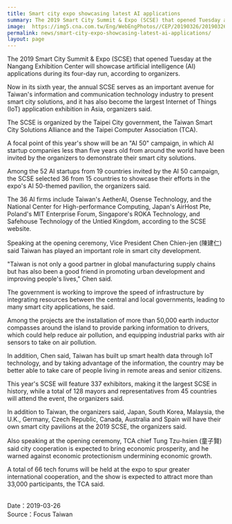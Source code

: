 ```yaml
---
title: Smart city expo showcasing latest AI applications
summary: The 2019 Smart City Summit & Expo (SCSE) that opened Tuesday at the Nangang Exhibition Center will showcase artificial intelligence (AI) applications during its four-day run, according to organizers.
image:  https://img5.cna.com.tw/Eng/WebEngPhotos//CEP/20190326/201903260008t0001.jpg
permalink: news/smart-city-expo-showcasing-latest-ai-applications/
layout: page
---
```

The 2019 Smart City Summit & Expo (SCSE) that opened Tuesday at the Nangang Exhibition Center will showcase artificial intelligence (AI) applications during its four-day run, according to organizers.

Now in its sixth year, the annual SCSE serves as an important avenue for Taiwan's information and communication technology industry to present smart city solutions, and it has also become the largest Internet of Things (IoT) application exhibition in Asia, organizers said.

The SCSE is organized by the Taipei City government, the Taiwan Smart City Solutions Alliance and the Taipei Computer Association (TCA).

A focal point of this year's show will be an "AI 50" campaign, in which AI startup companies less than five years old from around the world have been invited by the organizers to demonstrate their smart city solutions.

Among the 52 AI startups from 19 countries invited by the AI 50 campaign, the SCSE selected 36 from 15 countries to showcase their efforts in the expo's AI 50-themed pavilion, the organizers said.

The 36 AI firms include Taiwan's AetherAI, Osense Technology, and the National Center for High-performance Computing, Japan's AirHost Pte, Poland's MIT Enterprise Forum, Singapore's ROKA Technology, and Safehouse Technology of the Untied Kingdom, according to the SCSE website.

Speaking at the opening ceremony, Vice President Chen Chien-jen (陳建仁) said Taiwan has played an important role in smart city development.

"Taiwan is not only a good partner in global manufacturing supply chains but has also been a good friend in promoting urban development and improving people's lives," Chen said.

The government is working to improve the speed of infrastructure by integrating resources between the central and local governments, leading to many smart city applications, he said.

Among the projects are the installation of more than 50,000 earth inductor compasses around the island to provide parking information to drivers, which could help reduce air pollution, and equipping industrial parks with air sensors to take on air pollution.

In addition, Chen said, Taiwan has built up smart health data through IoT technology, and by taking advantage of the information, the country may be better able to take care of people living in remote areas and senior citizens.

This year's SCSE will feature 337 exhibitors, making it the largest SCSE in history, while a total of 128 mayors and representatives from 45 countries will attend the event, the organizers said.

In addition to Taiwan, the organizers said, Japan, South Korea, Malaysia, the U.K., Germany, Czech Republic, Canada, Australia and Spain will have their own smart city pavilions at the 2019 SCSE, the organizers said.

Also speaking at the opening ceremony, TCA chief Tung Tzu-hsien (童子賢) said city cooperation is expected to bring economic prosperity, and he warned against economic protectionism undermining economic growth.

A total of 66 tech forums will be held at the expo to spur greater international cooperation, and the show is expected to attract more than 33,000 participants, the TCA said. 

<br/>
Date：2019-03-26
<br/>
Source：Focus Taiwan
